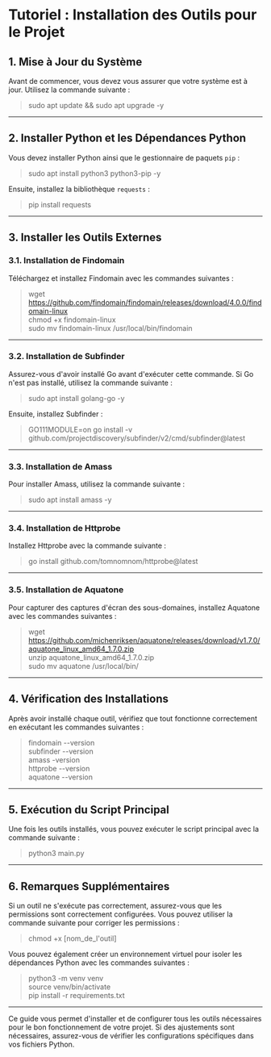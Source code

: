 # Tutoriel : Installation des Outils pour le Projet

## 1. Mise à Jour du Système

Avant de commencer, vous devez vous assurer que votre système est à jour. Utilisez la commande suivante :

> sudo apt update && sudo apt upgrade -y

---

## 2. Installer Python et les Dépendances Python

Vous devez installer Python ainsi que le gestionnaire de paquets `pip` :

> sudo apt install python3 python3-pip -y

Ensuite, installez la bibliothèque `requests` :

> pip install requests

---

## 3. Installer les Outils Externes

### 3.1. Installation de Findomain

Téléchargez et installez Findomain avec les commandes suivantes :

> wget https://github.com/findomain/findomain/releases/download/4.0.0/findomain-linux  
> chmod +x findomain-linux  
> sudo mv findomain-linux /usr/local/bin/findomain

---

### 3.2. Installation de Subfinder

Assurez-vous d'avoir installé Go avant d'exécuter cette commande. Si Go n'est pas installé, utilisez la commande suivante :

> sudo apt install golang-go -y

Ensuite, installez Subfinder :

> GO111MODULE=on go install -v github.com/projectdiscovery/subfinder/v2/cmd/subfinder@latest

---

### 3.3. Installation de Amass

Pour installer Amass, utilisez la commande suivante :

> sudo apt install amass -y

---

### 3.4. Installation de Httprobe

Installez Httprobe avec la commande suivante :

> go install github.com/tomnomnom/httprobe@latest

---

### 3.5. Installation de Aquatone

Pour capturer des captures d'écran des sous-domaines, installez Aquatone avec les commandes suivantes :

> wget https://github.com/michenriksen/aquatone/releases/download/v1.7.0/aquatone_linux_amd64_1.7.0.zip  
> unzip aquatone_linux_amd64_1.7.0.zip  
> sudo mv aquatone /usr/local/bin/

---

## 4. Vérification des Installations

Après avoir installé chaque outil, vérifiez que tout fonctionne correctement en exécutant les commandes suivantes :

> findomain --version  
> subfinder --version  
> amass -version  
> httprobe --version  
> aquatone --version

---

## 5. Exécution du Script Principal

Une fois les outils installés, vous pouvez exécuter le script principal avec la commande suivante :

> python3 main.py

---

## 6. Remarques Supplémentaires

Si un outil ne s'exécute pas correctement, assurez-vous que les permissions sont correctement configurées. Vous pouvez utiliser la commande suivante pour corriger les permissions :

> chmod +x [nom_de_l'outil]

Vous pouvez également créer un environnement virtuel pour isoler les dépendances Python avec les commandes suivantes :

> python3 -m venv venv  
> source venv/bin/activate  
> pip install -r requirements.txt

---

Ce guide vous permet d'installer et de configurer tous les outils nécessaires pour le bon fonctionnement de votre projet. Si des ajustements sont nécessaires, assurez-vous de vérifier les configurations spécifiques dans vos fichiers Python.
